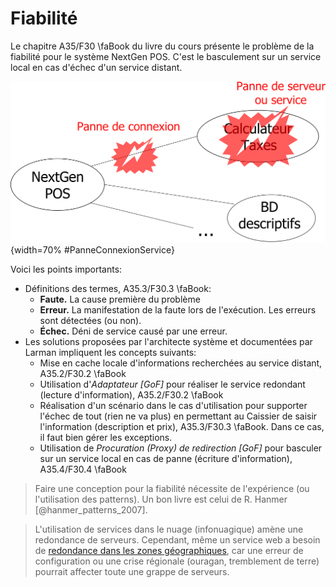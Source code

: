 # Fiabilité

Le chapitre A35/F30&nbsp;\faBook&nbsp;du livre du cours présente le problème de la fiabilité pour le système NextGen POS. 
C'est le basculement sur un service local en cas d'échec d'un service distant. 

![Comment tolérer une panne de connexion ou de service?](images/PanneConnexionService.png "Comment tolérer une panne de connexion ou de service?"){width=70% #PanneConnexionService}


Voici les points importants:

- Définitions des termes, A35.3/F30.3&nbsp;\faBook:
  - **Faute.** La cause première du problème
  - **Erreur.** La manifestation de la faute lors de l'exécution. Les erreurs sont détectées (ou non).
  - **Échec.** Déni de service causé par une erreur.
- Les solutions proposées par l'architecte système et documentées par Larman impliquent les concepts suivants:
  - Mise en cache locale d'informations recherchées au service distant, A35.2/F30.2&nbsp;\faBook
  - Utilisation d'*Adaptateur \[GoF\]* pour réaliser le service redondant (lecture d'information), A35.2/F30.2&nbsp;\faBook&nbsp;
  - Réalisation d'un scénario dans le cas d'utilisation pour supporter l'échec de tout (rien ne va plus) en permettant au Caissier de saisir l'information (description et prix), A35.3/F30.3&nbsp;\faBook.
  Dans ce cas, il faut bien gérer les exceptions.
  - Utilisation de *Procuration (Proxy) de redirection \[GoF\]* pour basculer sur un service local en cas de panne (écriture d'information), A35.4/F30.4&nbsp;\faBook

> Faire une conception pour la fiabilité nécessite de l'expérience (ou l'utilisation des patterns). Un bon livre est celui de R. Hanmer [@hanmer_patterns_2007].


> L'utilisation de services dans le nuage (infonuagique) amène une redondance de serveurs. 
> Cependant, même un service web a besoin de [redondance dans les zones géographiques](https://aws.amazon.com/about-aws/global-infrastructure/), car une erreur de configuration ou une crise régionale (ouragan, tremblement de terre) pourrait affecter toute une grappe de serveurs.



